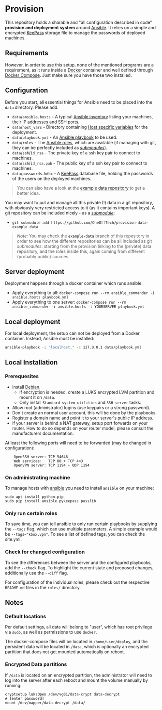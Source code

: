 # Provision

This repository holds a sharable and "all configuration described in code" **provision and deployment system** around [Ansible](https://www.ansible.com/). It relies on a simple and encrypted [KeePass](https://keepass.info) storage file to manage the passwords of deployed machines.

## Requirements

However, in order to use this setup, none of the mentioned programs are a requirement, as it runs inside a [Docker](https://www.docker.com/) container and well defined through [Docker Compose](https://docs.docker.com/compose/). Just make sure you have those two installed.

## Configuration

Before you start, all essential things for Ansible need to be placed into the `data` directory. Please add:

* `data`/`ansible.hosts` - A typical [Ansible inventory](https://docs.ansible.com/ansible/latest/user_guide/intro_inventory.html) listing your machines, their IP addresses and SSH ports.
* `data`/`host_vars` - Directory containing [Host specific variables](https://docs.ansible.com/ansible/latest/user_guide/playbooks_variables.html#variable-precedence-where-should-i-put-a-variable) for the deployment.
* `data`/`playbook.yml` - An [Ansible playbook](https://docs.ansible.com/ansible/latest/user_guide/playbooks_intro.html) to be used.
* `data`/`roles` - The [Ansible roles](https://docs.ansible.com/ansible/devel/user_guide/playbooks_reuse_roles.html), which are available (if managing with git, they can be perfectly included as _[submodules](https://git-scm.com/book/en/v2/Git-Tools-Submodules)_).
* `data`/`ssh`/`id_rsa` - The private key of a ssh key pair to connect to machines.
* `data`/`ssh`/`id_rsa.pub` - The public key of a ssh key pair to connect to machines.
* `data`/`passwords.kdbx` - A [KeePass](https://keepass.info) database file, holding the passwords of the users on the deployed machines.

> You can also have a look at the [example data repository](https://github.com/OneOffTech/provision-data-example) to get a better idea.

You may want to put and manage all this private (!) data in a git repository, with obviously very restricted access to it (as it contains important keys). A git repository can be included nicely - as a _[submodule](https://git-scm.com/book/en/v2/Git-Tools-Submodules)_:

* `git submodule add https://github.com/OneOffTech/provision-data-example data`

> _Note:_ You may check the [`example-data`](https://github.com/OneOffTech/provision/tree/example-data) branch of this repository in order to see how the different repositories can be all included as git _submodules_: starting from the provision linking to the (private) data repository, and the roles inside this, again coming from different (probably public) sources.

## Server deployment

Deployment happens through a docker container which runs ansible.

* Apply everything to all: `docker-compose run --rm ansible_commander -i ansible.hosts playbook.yml`
* Apply everything to one server: `docker-compose run --rm ansible_commander -i ansible.hosts -l YOURSERVER playbook.yml`

## Local deployment

For local deployment,  the setup can not be deployed from a Docker container. Instead, Ansible must be installed:

```bash
ansible-playbook -i "localhost," -c 127.0.0.1 data/playbook.yml
```

## Local Installation

### Prerequesites

* Install [Debian](https://www.debian.org/CD/netinst/).
  * If encryption is needed, create a LUKS encrypted LVM partition and
    mount it on `/data`.
  * Only install `Standard system utilities` and `SSH server` tasks.
* Allow root (administrator) logins (use keypairs or a strong password).
* Don't create an normal user account, this will be done by the playbooks.
* Register a domain name and point it to your server's public IP address.
* If your server is behind a NAT gateway, setup port forwards on your
  router. How to do so depends on your router model, please consult the
  manufacturers documentation.

At least the following ports will need to be forwarded (may be changed in
configuration):

```
    OpenSSH server: TCP 54646
    Web services:   TCP 80 + TCP 443
    OpenVPN server: TCP 1194 + UDP 1194
```

### On administrating machine

To manage hosts with [ansible](http://ansible.com/) you need to install
`ansible` on your machine:

```debian
sudo apt install python-pip
sudo pip install ansible pykeepass passlib
```

### Only run certain roles

To save time, you can tell ansible to only run certain playbooks by
supplying the `--tags` flag, which can use multiple parameters. A
simple example would be `--tags="kbox,vpn"`. To see a list of defined tags,
you can check the site.yml.

### Check for changed configuration

To see the differences between the server and the configured playbooks, add
the `--check` flag. To highlight the current state and proposed changes,
additionally use the `--diff` flag.

For configuration of the individual roles, please check out the respective
`README.md` files in the `roles/` directory.

## Notes

### Default locations

Per default settings, all data will belong to "user", which has root
privilege via `sudo`, as well as permissions to use `docker`.

The docker-compose files will be located in `/home/user/deploy`, and the
persistent data will be located in `/data`, which is optionally an encrypted
partition that does not get mounted automatically on reboot.

### Encrypted Data partitions

If `/data` is located on an encrypted partition, the administrator will need
to log into the server after each reboot and mount the volume manually by
running:

```debian
cryptsetup luksOpen /dev/vg01/data-crypt data-decrypt
# [enter password]
mount /dev/mapper/data-decrypt /data/
```
